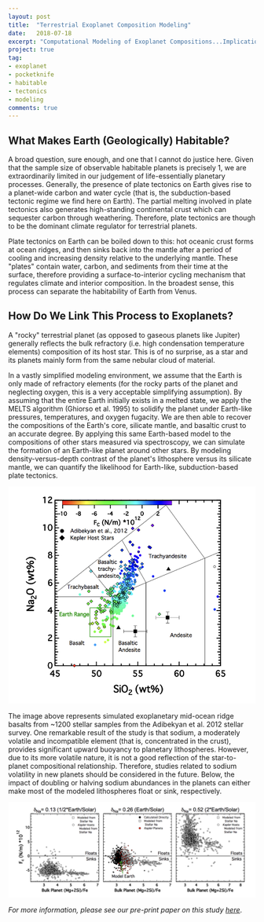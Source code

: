 ```yaml
---
layout: post
title:  "Terrestrial Exoplanet Composition Modeling"
date:   2018-07-18
excerpt: "Computational Modeling of Exoplanet Compositions...Implications for Habitability!"
project: true
tag:
- exoplanet
- pocketknife
- habitable
- tectonics
- modeling
comments: true
---
```


## What Makes Earth (Geologically) Habitable?
A broad question, sure enough, and one that I cannot do justice here.  Given that the sample size of observable habitable planets is precisely 1, 
we are extraordinarily limited in our judgement of life-essentially planetary processes.  Generally, the presence of plate tectonics on Earth 
gives rise to a planet-wide carbon and water cycle (that is, the subduction-based tectonic regime we find here on Earth).  The partial melting involved in plate tectonics also generates high-standing 
continental crust which can sequester carbon through weathering.  Therefore, plate tectonics are though to be the dominant 
climate regulator for terrestrial planets.

Plate tectonics on Earth can be boiled down to this: hot oceanic crust forms at ocean ridges, and then sinks back into the mantle after a 
period of cooling and increasing density relative to the underlying mantle.  These "plates" contain water, carbon, and sediments from their time at the surface, therefore providing a surface-to-interior 
cycling mechanism that regulates climate and interior composition.  In the broadest sense, this process can separate the habitability of Earth 
from Venus.

## How Do We Link This Process to Exoplanets?
A "rocky" terrestrial planet (as opposed to gaseous planets like Jupiter) generally reflects the bulk refractory (i.e. high condensation temperature elements) 
composition of its host star.  This is of no surprise, as a star and its planets mainly form from the same nebular cloud of material.  

In a vastly simplified modeling environment, we assume that the Earth is only made of refractory elements (for the rocky parts of the planet and neglecting oxygen, 
this is a very acceptable simplifying assumption).  By assuming that the entire Earth initially exists in a melted state, we apply the MELTS algorithm (Ghiorso et al. 1995)
to solidify the planet under Earth-like pressures, temperatures, and oxygen fugacity.  We are then able to recover the compositions of the Earth's core, silicate 
mantle, and basaltic crust to an accurate degree.  By applying this same Earth-based model to the compositions of other stars measured via spectroscopy, we can simulate the formation of an Earth-like planet around other stars.  By modeling density-versus-depth contrast of the planet's lithosphere versus its silicate mantle, 
we can quantify the likelihood for Earth-like, subduction-based plate tectonics.

![Exoplanet Basalts](/assets/img/posts/exo_basalts.png "Simulated Exoplanet Basalts from the Adibekyan et al. 2012 stellar survey")

The image above represents simulated exoplanetary mid-ocean ridge basalts from ~1200 stellar samples from the Adibekyan et al. 2012 stellar survey.  One remarkable result of the study 
is that sodium, a moderately volatile and incompatible element (that is, concentrated in the crust), provides significant upward buoyancy to planetary lithospheres.  However, due to its more volatile nature, it is 
not a good reflection of the star-to-planet compositional relationship.  Therefore, studies related to sodium volatility in new planets should be considered in the future.  Below, the impact of doubling or halving sodium 
abundances in the planets can either make most of the modeled lithospheres float or sink, respectively.

![Exoplanet Sodium Impact](/assets/img/posts/exo_sodium.png "The results of doubling or halving bulk sodium abundances in the simulated lithospheres")

<i>For more information, please see our pre-print paper on this study</i> _[here](https://arxiv.org/pdf/1706.10282.pdf)_.

